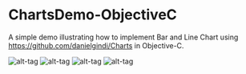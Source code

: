 # ChartsDemo-ObjectiveC

A simple demo illustrating how to implement Bar and Line Chart using https://github.com/danielgindi/Charts in Objective-C.

![alt-tag](https://github.com/rupammitra/ChartsDemo-ObjectiveC/blob/master/Screenshots/Charts.gif)
![alt-tag](https://github.com/rupammitra/ChartsDemo-ObjectiveC/blob/master/Screenshots/Bar.png)
![alt-tag](https://github.com/rupammitra/ChartsDemo-ObjectiveC/blob/master/Screenshots/Line.png)
![alt-tag](https://github.com/rupammitra/ChartsDemo-ObjectiveC/blob/master/Screenshots/Line%20Filled.png) 
